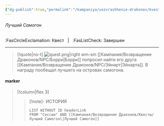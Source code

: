 ```yaml
---
{"dg-publish":true,"permalink":"/kampaniya/vozvrashhenie-drakonov/kvesty/luchshij-samogon/","tags":["quest/completed"],"noteIcon":""}
---
```


###### Лучший Самогон
<span class="sub2">:FasCircleExclamation: Квест &nbsp; | &nbsp; :FasListCheck: Завершен </span>
___

> [!quote|no-t]
>![quest.png|right wm-sm](/img/user/%D0%90%D1%81%D1%81%D0%B5%D1%82%D1%8B/%D0%9A%D0%B0%D1%80%D1%82%D0%B8%D0%BD%D0%BA%D0%B8/%D0%9B%D0%BE%D0%B3%D0%BE/quest.png) [[Кампания/Возвращение Драконов/NPC/Борри\|Борри]] попросил найти его друга [[Кампания/Возвращение Драконов/NPC/Эйнарт\|Эйнарта]]. В награду пообещал лучшего на островах самогона.

#### marker
> [!column|flex 3]
>>[!note]- ИСТОРИЯ
>>```dataview
>>LIST WITHOUT ID headerLink
>>FROM "Сессии" AND [[Кампания/Возвращение Драконов/Квесты/Лучший Самогон\|Лучший Самогон]]

